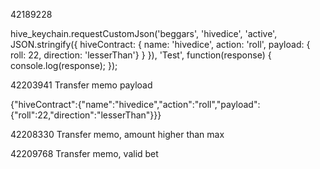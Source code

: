 42189228

hive_keychain.requestCustomJson('beggars', 'hivedice', 'active', JSON.stringify({ hiveContract: { name: 'hivedice', action: 'roll', payload: { roll: 22, direction: 'lesserThan'} } }), 'Test', function(response) {
	console.log(response);
});

42203941
Transfer memo payload

{"hiveContract":{"name":"hivedice","action":"roll","payload":{"roll":22,"direction":"lesserThan"}}}

42208330
Transfer memo, amount higher than max

42209768
Transfer memo, valid bet